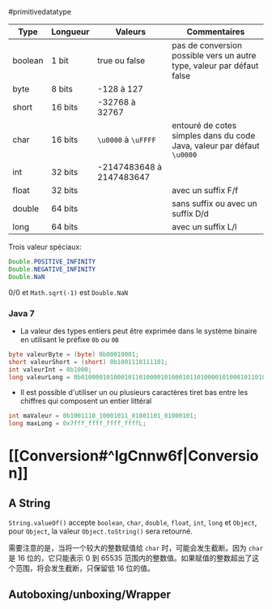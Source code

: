 #primitivedatatype

| Type    | Longueur | Valeurs                  | Commentaires                                                           |
| ------- | -------- | ------------------------ | ---------------------------------------------------------------------- |
| boolean | 1 bit    | true ou false            | pas de conversion possible vers un autre type, valeur par défaut false |
| byte    | 8 bits   | -128 à 127               |                                                                        |
| short   | 16 bits  | -32768 à 32767           |                                                                        |
| char    | 16 bits  | `\u0000` à `\uFFFF`      | entouré de cotes simples dans du code Java, valeur par défaut `\u0000` |
| int     | 32 bits  | -2147483648 à 2147483647 |                                                                        |
| float   | 32 bits  |                          | avec un suffix F/f                                                     |
| double  | 64 bits  |                          | sans suffix ou avec un suffix D/d                                      |
| long    | 64 bits  |                          | avec un suffix L/l                                                     |

Trois valeur spéciaux:

```java
Double.POSITIVE_INFINITY
Double.NEGATIVE_INFINITY
Double.NaN
```

0/0 et `Math.sqrt(-1)` est `Double.NaN`

### Java 7

- La valeur des types entiers peut être exprimée dans le système binaire en utilisant le préfixe `0b` ou `0B`

``` java
byte valeurByte = (byte) 0b00010001;
short valeurShort = (short) 0b1001110111101;
int valeurInt = 0b1000;
long valeurLong = 0b010000101000101101000010100010110100001010001011010000101000101 L;
```

- Il est possible d'utiliser un ou plusieurs caractères tiret bas entre les chiffres qui composent un entier littéral

```java
int maValeur = 0b1001110_10001011_01001101_01000101;
long maxLong = 0x7fff_ffff_ffff_ffffL;
```

# [[Conversion#^IgCnnw6f|Conversion]]

## A String

`String.valueOf()` accepte `boolean`, `char`, `double`, `float`, `int`, `long` et `Object`, pour `Object`, la valeur `Object.toString()` sera retourné.


需要注意的是，当将一个较大的整数赋值给 `char` 时，可能会发生截断。因为 `char` 是 16 位的，它只能表示 0 到 65535 范围内的整数值。如果赋值的整数超出了这个范围，将会发生截断，只保留低 16 位的值。 

## Autoboxing/unboxing/Wrapper